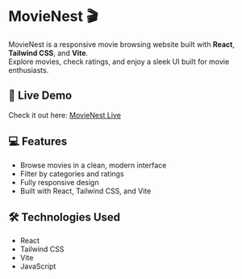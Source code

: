 # MovieNest 🎬

MovieNest is a responsive movie browsing website built with **React**, **Tailwind CSS**, and **Vite**.  
Explore movies, check ratings, and enjoy a sleek UI built for movie enthusiasts.

## 🚀 Live Demo
Check it out here: [MovieNest Live](https://movie-nest-woad.vercel.app/)

## 💻 Features
- Browse movies in a clean, modern interface
- Filter by categories and ratings
- Fully responsive design
- Built with React, Tailwind CSS, and Vite

## 🛠️ Technologies Used
- React
- Tailwind CSS
- Vite
- JavaScript


